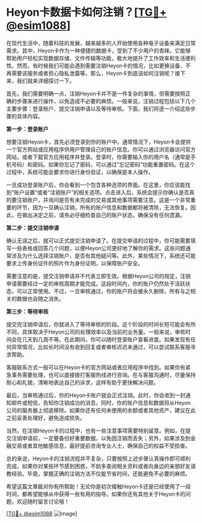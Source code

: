 # Heyon卡数据卡如何注销？[[TG💪+ @esim1088](https://t.me/s/esim1088)]

在现代生活中，随着科技的发展，越来越多的人开始使用各种电子设备来满足日常需求。其中，Heyon卡作为一种便捷的数据卡，受到了不少用户的青睐。它能够帮助用户轻松实现数据存储、文件传输等功能，极大地提升了工作效率和生活便利性。然而，有时候我们可能会遇到需要注销Heyon卡的情况，比如更换设备、不再需要该服务或者担心隐私泄露等。那么，Heyon卡到底该如何注销呢？接下来，我们就来详细探讨一下。

首先，我们需要明确一点，注销Heyon卡并不是一件复杂的事情，但需要按照正确的步骤来进行操作，以免造成不必要的麻烦。一般来说，注销过程包括以下几个主要步骤：登录账户、提交注销申请以及等待审核。下面，我们将逐一介绍这些步骤的具体内容。

**第一步：登录账户**

想要注销Heyon卡，首先必须登录到你的账户中。通常情况下，Heyon卡会提供一个官方网站或应用程序供用户管理自己的账户信息。你可以通过浏览器访问官方网站，或者下载官方应用程序并登录。登录时，你需要输入你的用户名（通常是手机号码）和密码。如果你忘记了密码，可以通过“忘记密码”功能重置密码。在这个过程中，系统可能会要求你进行身份验证，以确保是本人操作。

一旦成功登录账户后，你会看到一个包含各种选项的界面。在这里，你应该能找到“账户设置”或者“注销账户”的相关选项。点击进入后，系统会提示你确认是否真的要注销账户，并询问是否有未完成的交易或其他事项需要注意。这是一个非常重要的环节，因为一旦确认注销，所有的账户信息和数据都将被清除，无法恢复。因此，在做出决定之前，请务必仔细检查自己的账户状态，确保没有任何遗漏。

**第二步：提交注销申请**

确认无误之后，就可以正式提交注销申请了。在提交申请的过程中，你可能需要填写一些表格或回答几个问题，以便Heyon公司更好地了解你的需求。这些问题通常涉及为什么选择注销账户、是否有其他疑问等。此外，某些情况下，系统还可能要求上传身份证件的照片作为身份证明，以保障账户安全。

需要注意的是，提交注销申请并不代表立即生效。根据Heyon公司的规定，注销申请需要经过一定的审核周期才能完成。这段时间内，你的账户仍然处于活跃状态，可以正常使用。不过，一旦审核通过，你的账户将会被永久删除，所有与之相关的数据也会随之消失。

**第三步：等待审核**

提交完注销申请后，你就进入了等待审核的阶段。这个阶段的时间长短可能会有所不同，具体取决于Heyon公司的处理效率以及当前的业务量。一般来说，审核时间会在几天到几周不等。在此期间，你可以随时登录账户查看进度。如果发现有任何异常情况，比如长时间没有收到回复或者审核迟迟未通过，可以尝试联系客服寻求帮助。

客服联系方式一般可以在Heyon卡的官方网站或者应用程序中找到。如果你有紧急事务需要处理，也可以直接拨打客服热线进行咨询。在与客服沟通时，尽量保持耐心和礼貌，清晰地表达自己的诉求，这样有助于更快解决问题。

最后，当审核通过后，你的Heyon卡账户就会正式注销。此时，你会收到一封通知邮件或短信，告知你注销成功的消息。同时，你的账户信息和数据将从Heyon公司的服务器上彻底移除。如果你还有任何未使用的余额或者其他资产，建议在此之前妥善处理好，避免造成损失。

当然，在注销Heyon卡的过程中，也有一些注意事项需要特别留意。例如，在提交注销申请前，一定要备份好重要数据，以免因注销而丢失；另外，如果涉及到金融交易或者其他敏感信息，最好提前咨询专业人士，确保自己的权益不受损害。

总的来说，Heyon卡的注销流程并不复杂，只要按照上述步骤认真操作即可顺利完成。如果你对某些环节感到困惑，不妨多查阅相关资料或者向身边的亲朋好友请教经验。毕竟，掌握正确的注销方法不仅能节省时间，还能避免不必要的麻烦。

希望这篇文章能对你有所帮助！无论你是初次接触Heyon卡还是已经使用了一段时间，都希望能够从中获得一些有用的指导。如果你还有其他关于Heyon卡的问题，欢迎随时留言讨论哦！

[[TG💪+ @esim1088](https://t.me/s/esim1088) ![Image](https://i.postimg.cc/4NQfJmqS/Snipaste-2025-05-13-00-14-12.png)]